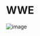 # WWE
![image](https://github.com/ShitengHuang/Shiteng/assets/162284232/2d3c022d-b9bf-40b2-a8a7-4a2c1ce3a871)

